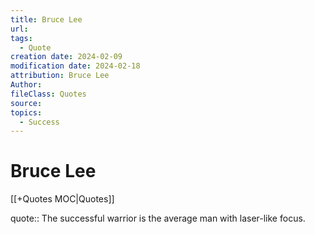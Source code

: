 ```yaml
---
title: Bruce Lee
url: 
tags:
  - Quote
creation date: 2024-02-09
modification date: 2024-02-18
attribution: Bruce Lee
Author: 
fileClass: Quotes
source: 
topics:
  - Success
---
```


# Bruce Lee

[[+Quotes MOC|Quotes]]

quote:: The successful warrior is the average man with laser-like focus.

